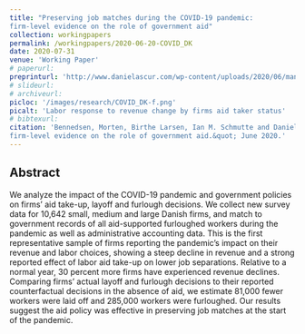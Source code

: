 ```yaml
---
title: "Preserving job matches during the COVID-19 pandemic:
firm-level evidence on the role of government aid"
collection: workingpapers
permalink: /workingpapers/2020-06-20-COVID_DK
date: 2020-07-31
venue: 'Working Paper'
# paperurl: 
preprinturl: 'http://www.danielascur.com/wp-content/uploads/2020/06/manuscript_bennedsen_larsen_schmutte_scur.pdf'
# slideurl: 
# archiveurl: 
picloc: '/images/research/COVID_DK-f.png'
picalt: 'Labor response to revenue change by firms aid taker status' 
# bibtexurl: 
citation: 'Bennedsen, Morten, Birthe Larsen, Ian M. Schmutte and Daniela Scur. &quot;Preserving job matches during the COVID-19 pandemic:
firm-level evidence on the role of government aid.&quot; June 2020.'
---
```




## Abstract

We analyze the impact of the COVID-19 pandemic and government policies on firms’ aid take-up, layoff and furlough decisions. We collect new survey data for 10,642 small, medium and large Danish firms, and match to government records of all aid-supported furloughed workers during the pandemic as well as administrative accounting data. This is the first representative sample of firms reporting the pandemic’s impact on their revenue and labor choices, showing a steep decline in revenue and a strong reported effect of labor aid take-up on lower job separations. Relative to a normal year, 30 percent more firms have experienced revenue declines. Comparing firms’ actual layoff and furlough decisions to their reported counterfactual decisions in the absence of aid, we estimate 81,000 fewer workers were laid off and 285,000 workers were furloughed. Our results suggest the aid policy was effective in preserving job matches at the start of the pandemic.
